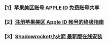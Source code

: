 ### 【1】[苹果美区账号 APPLE ID 免费账号共享](https://appledi.com/)

### 【2】[注册苹果美区 Apple ID 帐号的终极指南](https://appledi.com/appleid)

### 【3】[Shadowrocket小火箭 最新版在线安装](https://appledi.com/Shadowrocket/)
